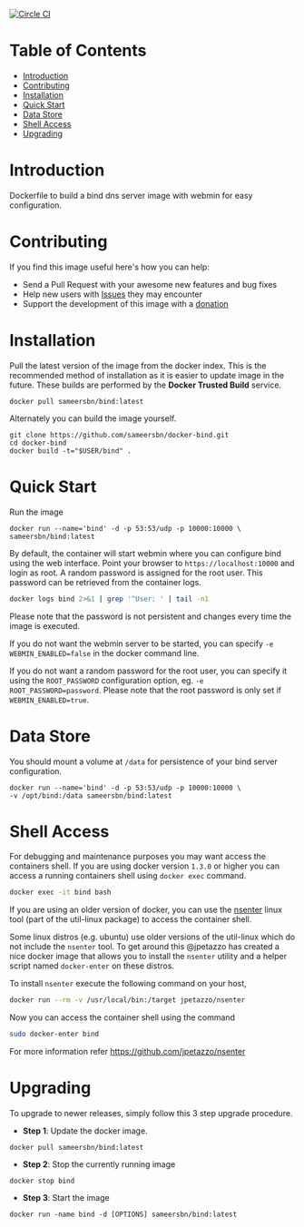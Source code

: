 [![Circle CI](https://circleci.com/gh/sameersbn/docker-bind.svg?style=svg)](https://circleci.com/gh/sameersbn/docker-bind)

# Table of Contents

- [Introduction](#introduction)
- [Contributing](#contributing)
- [Installation](#installation)
- [Quick Start](#quick-start)
- [Data Store](#data-store)
- [Shell Access](#shell-access)
- [Upgrading](#upgrading)

# Introduction

Dockerfile to build a bind dns server image with webmin for easy configuration.

# Contributing

If you find this image useful here's how you can help:

- Send a Pull Request with your awesome new features and bug fixes
- Help new users with [Issues](https://github.com/sameersbn/docker-bind/issues) they may encounter
- Support the development of this image with a [donation](http://www.damagehead.com/donate/)

# Installation

Pull the latest version of the image from the docker index. This is the recommended method of installation as it is easier to update image in the future. These builds are performed by the **Docker Trusted Build** service.

```
docker pull sameersbn/bind:latest
```

Alternately you can build the image yourself.

```
git clone https://github.com/sameersbn/docker-bind.git
cd docker-bind
docker build -t="$USER/bind" .
```

# Quick Start

Run the image

```
docker run --name='bind' -d -p 53:53/udp -p 10000:10000 \
sameersbn/bind:latest
```

By default, the container will start webmin where you can configure bind using the web interface. Point your browser to `https://localhost:10000` and login as root. A random password is assigned for the root user. This password can be retrieved from the container logs.

```bash
docker logs bind 2>&1 | grep '^User: ' | tail -n1
```

Please note that the password is not persistent and changes every time the image is executed.

If you do not want the webmin server to be started, you can specify `-e WEBMIN_ENABLED=false` in the docker command line.

If you do not want a random password for the root user, you can specify it using the `ROOT_PASSWORD` configuration option, eg. `-e ROOT_PASSWORD=password`. Please note that the root password is only set if `WEBMIN_ENABLED=true`.

# Data Store
You should mount a volume at `/data` for persistence of your bind server configuration.

```
docker run --name='bind' -d -p 53:53/udp -p 10000:10000 \
-v /opt/bind:/data sameersbn/bind:latest
```

# Shell Access

For debugging and maintenance purposes you may want access the containers shell. If you are using docker version `1.3.0` or higher you can access a running containers shell using `docker exec` command.

```bash
docker exec -it bind bash
```

If you are using an older version of docker, you can use the [nsenter](http://man7.org/linux/man-pages/man1/nsenter.1.html) linux tool (part of the util-linux package) to access the container shell.

Some linux distros (e.g. ubuntu) use older versions of the util-linux which do not include the `nsenter` tool. To get around this @jpetazzo has created a nice docker image that allows you to install the `nsenter` utility and a helper script named `docker-enter` on these distros.

To install `nsenter` execute the following command on your host,

```bash
docker run --rm -v /usr/local/bin:/target jpetazzo/nsenter
```

Now you can access the container shell using the command

```bash
sudo docker-enter bind
```

For more information refer https://github.com/jpetazzo/nsenter

# Upgrading

To upgrade to newer releases, simply follow this 3 step upgrade procedure.

- **Step 1**: Update the docker image.

```
docker pull sameersbn/bind:latest
```

- **Step 2**: Stop the currently running image

```
docker stop bind
```

- **Step 3**: Start the image

```
docker run -name bind -d [OPTIONS] sameersbn/bind:latest
```
